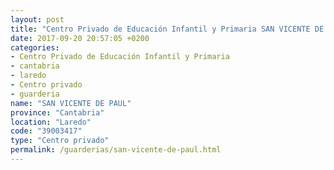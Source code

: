 ```yaml
---
layout: post
title: "Centro Privado de Educación Infantil y Primaria SAN VICENTE DE PAUL"
date: 2017-09-20 20:57:05 +0200
categories:
- Centro Privado de Educación Infantil y Primaria
- cantabria
- laredo
- Centro privado
- guarderia
name: "SAN VICENTE DE PAUL"
province: "Cantabria"
location: "Laredo"
code: "39003417"
type: "Centro privado"
permalink: /guarderias/san-vicente-de-paul.html
---
```

